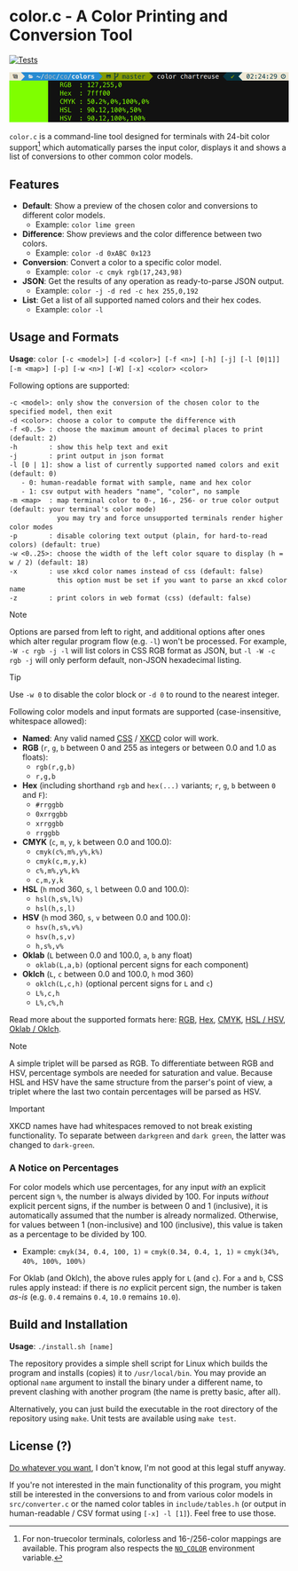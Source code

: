 # color.c - A Color Printing and Conversion Tool
[![Tests](https://github.com/FlamingLeo/color.c/actions/workflows/run-tests.yml/badge.svg)](https://github.com/FlamingLeo/color.c/actions/workflows/run-tests.yml)

![example run](img/example.png)

`color.c` is a command-line tool designed for terminals with 24-bit color support[^1] which automatically parses the input color, displays it and shows a list of conversions to other common color models.

[^1]: For non-truecolor terminals, colorless and 16-/256-color mappings are available. This program also respects the [`NO_COLOR`](https://no-color.org/) environment variable.

## Features
- **Default**: Show a preview of the chosen color and conversions to different color models.
    - Example: `color lime green`
- **Difference**: Show previews and the color difference between two colors.
    - Example: `color -d 0xABC 0x123`
- **Conversion**: Convert a color to a specific color model.
    - Example: `color -c cmyk rgb(17,243,98)`
- **JSON**: Get the results of any operation as ready-to-parse JSON output.
    - Example: `color -j -d red -c hex 255,0,192`
- **List**: Get a list of all supported named colors and their hex codes.
    - Example: `color -l`

## Usage and Formats
**Usage**: `color [-c <model>] [-d <color>] [-f <n>] [-h] [-j] [-l [0|1]] [-m <map>] [-p] [-w <n>] [-W] [-x] <color> <color>`

Following options are supported:
```text
-c <model>: only show the conversion of the chosen color to the specified model, then exit
-d <color>: choose a color to compute the difference with
-f <0..5> : choose the maximum amount of decimal places to print (default: 2)
-h        : show this help text and exit
-j        : print output in json format
-l [0 | 1]: show a list of currently supported named colors and exit (default: 0)
   - 0: human-readable format with sample, name and hex color
   - 1: csv output with headers "name", "color", no sample
-m <map>  : map terminal color to 0-, 16-, 256- or true color output (default: your terminal's color mode)
            you may try and force unsupported terminals render higher color modes
-p        : disable coloring text output (plain, for hard-to-read colors) (default: true)
-w <0..25>: choose the width of the left color square to display (h = w / 2) (default: 18)
-x        : use xkcd color names instead of css (default: false)
            this option must be set if you want to parse an xkcd color name
-z        : print colors in web format (css) (default: false)
```
> [!NOTE]  
> Options are parsed from left to right, and additional options after ones which alter regular program flow (e.g. `-l`) won't be processed. For example, `-W -c rgb -j -l` will list colors in CSS RGB format as JSON, but `-l -W -c rgb -j` will only perform default, non-JSON hexadecimal listing.

> [!TIP]
> Use `-w 0` to disable the color block or `-d 0` to round to the nearest integer.

Following color models and input formats are supported (case-insensitive, whitespace allowed):
- **Named**: Any valid named [CSS](https://github.com/bahamas10/css-color-names/blob/master/css-color-names.json) / [XKCD](https://xkcd.com/color/rgb/) color will work.
- **RGB** (`r`, `g`, `b` between 0 and 255 as integers or between 0.0 and 1.0 as floats): 
    - `rgb(r,g,b)`
    - `r,g,b`
- **Hex** (including shorthand `rgb` and `hex(...)` variants; `r`, `g`, `b` between `0` and `F`):
    - `#rrggbb`
    - `0xrrggbb`
    - `xrrggbb`
    - `rrggbb`
- **CMYK** (`c`, `m`, `y`, `k` between 0.0 and 100.0):
    - `cmyk(c%,m%,y%,k%)`
    - `cmyk(c,m,y,k)`
    - `c%,m%,y%,k%`
    - `c,m,y,k`
- **HSL** (`h` mod 360, `s`, `l` between 0.0 and 100.0):
    - `hsl(h,s%,l%)`
    - `hsl(h,s,l)`
- **HSV** (`h` mod 360, `s`, `v` between 0.0 and 100.0):
    - `hsv(h,s%,v%)`
    - `hsv(h,s,v)`
    - `h,s%,v%`
- **Oklab** (`L` between 0.0 and 100.0, `a`, `b` any float)
    - `oklab(L,a,b)` (optional percent signs for each component)
- **Oklch** (`L`, `c` between 0.0 and 100.0, `h` mod 360)
    - `oklch(L,c,h)` (optional percent signs for `L` and `c`)
    - `L%,c,h`
    - `L%,c%,h`

Read more about the supported formats here: [RGB](https://en.wikipedia.org/wiki/RGB_color_model), [Hex](https://en.wikipedia.org/wiki/Web_colors), [CMYK](https://en.wikipedia.org/wiki/CMYK_color_model), [HSL / HSV](https://en.wikipedia.org/wiki/HSL_and_HSV), [Oklab / Oklch](https://en.wikipedia.org/wiki/Oklab_color_space).

> [!NOTE]  
> A simple triplet will be parsed as RGB. To differentiate between RGB and HSV, percentage symbols are needed for saturation and value. Because HSL and HSV have the same structure from the parser's point of view, a triplet where the last two contain percentages will be parsed as HSV.

> [!IMPORTANT]  
> XKCD names have had whitespaces removed to not break existing functionality. To separate between `darkgreen` and `dark green`, the latter was changed to `dark-green`.

### A Notice on Percentages
For color models which use percentages, for any input *with* an explicit percent sign `%`, the number is always divided by 100. For inputs *without* explicit percent signs, if the number is between 0 and 1 (inclusive), it is automatically assumed that the number is already normalized. Otherwise, for values between 1 (non-inclusive) and 100 (inclusive), this value is taken as a percentage to be divided by 100.

- Example: `cmyk(34, 0.4, 100, 1)` = `cmyk(0.34, 0.4, 1, 1)` = `cmyk(34%, 40%, 100%, 100%)`

For Oklab (and Oklch), the above rules apply for `L` (and `c`). For `a` and `b`, CSS rules apply instead: if there is *no* explicit percent sign, the number is taken *as-is* (e.g. `0.4` remains `0.4`, `10.0` remains `10.0`).

## Build and  Installation
**Usage**: `./install.sh [name]`

The repository provides a simple shell script for Linux which builds the program and installs (copies) it to `/usr/local/bin`. You may provide an optional `name` argument to install the binary under a different name, to prevent clashing with another program (the name is pretty basic, after all).

Alternatively, you can just build the executable in the root directory of the repository using `make`. Unit tests are available using `make test`.

## License (?)
[Do whatever you want](https://en.wikipedia.org/wiki/WTFPL), I don't know, I'm not good at this legal stuff anyway.

If you're not interested in the main functionality of this program, you might still be interested in the conversions to and from various color models in `src/converter.c` or the named color tables in `include/tables.h` (or output in human-readable / CSV format using `[-x] -l [1]`). Feel free to use those.